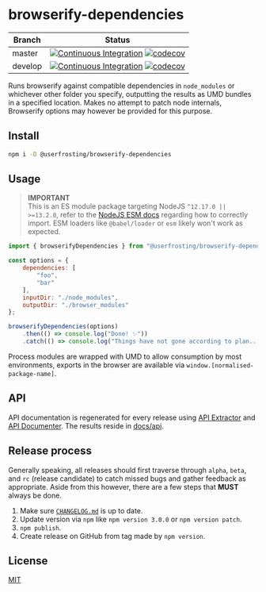 # browserify-dependencies

| Branch | Status |
| ------ | ------ |
| master | [![Continuous Integration](https://github.com/userfrosting/browserify-dependencies/workflows/Continuous%20Integration/badge.svg?branch=master)](https://github.com/userfrosting/browserify-dependencies/actions) [![codecov](https://codecov.io/gh/userfrosting/browserify-dependencies/branch/master/graph/badge.svg)](https://codecov.io/gh/userfrosting/browserify-dependencies/branch/master) |
| develop | [![Continuous Integration](https://github.com/userfrosting/browserify-dependencies/workflows/Continuous%20Integration/badge.svg?branch=develop)](https://github.com/userfrosting/browserify-dependencies/actions) [![codecov](https://codecov.io/gh/userfrosting/browserify-dependencies/branch/develop/graph/badge.svg)](https://codecov.io/gh/userfrosting/browserify-dependencies/branch/develop) |


Runs browserify against compatible dependencies in `node_modules` or whichever other folder you specify, outputting the results as UMD bundles in a specified location. Makes no attempt to patch node internals, Browserify options may however be provided for this purpose.

## Install

```bash
npm i -D @userfrosting/browserify-dependencies
```

## Usage

> **IMPORTANT**<br/>
> This is an ES module package targeting NodeJS `^12.17.0 || >=13.2.0`, refer to the [NodeJS ESM docs](https://nodejs.org/api/esm.html) regarding how to correctly import.
> ESM loaders like `@babel/loader` or `esm` likely won't work as expected.

```js
import { browserifyDependencies } from "@userfrosting/browserify-dependencies";

const options = {
    dependencies: [
        "foo",
        "bar"
    ],
    inputDir: "./node_modules",
    outputDir: "./browser_modules"
};

browserifyDependencies(options)
    .then(() => console.log("Done! ✨"))
    .catch(() => console.log("Things have not gone according to plan... 🔥"));
```

Process modules are wrapped with UMD to allow consumption by most environments, exports in the browser are available via `window.[normalised-package-name]`.

## API

API documentation is regenerated for every release using [API Extractor](https://www.npmjs.com/package/@microsoft/api-extractor) and [API Documenter](https://www.npmjs.com/package/@microsoft/api-documenter).
The results reside in [docs/api](./docs/api/index.md).

## Release process

Generally speaking, all releases should first traverse through `alpha`, `beta`, and `rc` (release candidate) to catch missed bugs and gather feedback as appropriate. Aside from this however, there are a few steps that **MUST** always be done.

1. Make sure [`CHANGELOG.md`](./CHANGELOG.md) is up to date.
2. Update version via `npm` like `npm version 3.0.0` or `npm version patch`.
3. `npm publish`.
4. Create release on GitHub from tag made by `npm version`.

## License

[MIT](LICENSE)
